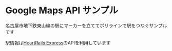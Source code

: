 # Google Maps API サンプル

名古屋市地下鉄東山線の駅にマーカーを立ててポリラインで駅をつなぐサンプルです

駅情報は[HeartRails Express](http://express.heartrails.com/api.html)のAPIを利用しています
